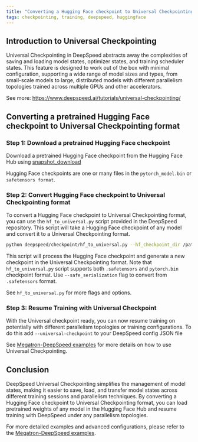 ```yaml
---
title: "Converting a Hugging Face checkpoint to Universal Checkpointing format"
tags: checkpointing, training, deepspeed, huggingface
---
```


## Introduction to Universal Checkpointing

Universal Checkpointing in DeepSpeed abstracts away the complexities of saving and loading model states, optimizer states, and training scheduler states. This feature is designed to work out of the box with minimal configuration, supporting a wide range of model sizes and types, from small-scale models to large, distributed models with different parallelism topologies trained across multiple GPUs and other accelerators.

See more: https://www.deepspeed.ai/tutorials/universal-checkpointing/

## Converting a pretrained Hugging Face checkpoint to Universal Checkpointing format

### Step 1: Download a pretrained Hugging Face checkpoint
Download a pretrained Hugging Face checkpoint from the Hugging Face Hub using [snapshot_download](https://huggingface.co/docs/huggingface_hub/en/guides/download)

Hugging Face checkpoints are one or many files in the `pytorch_model.bin` or `safetensors format`.

### Step 2: Convert Hugging Face checkpoint to Universal Checkpointing format

To convert a Hugging Face checkpoint to Universal Checkpointing format, you can use the `hf_to_universal.py` script provided in the DeepSpeed repository. This script will take a Hugging Face checkpoint of any model and convert it to a Universal Checkpointing format.

```bash
python deepspeed/checkpoint/hf_to_universal.py --hf_checkpoint_dir /path/to/huggingface/checkpoint --save_dir /path/to/universal/checkpoint
```

This script will process the Hugging Face checkpoint and generate a new checkpoint in the Universal Checkpointing format. Note that `hf_to_universal.py` script supports both `.safetensors` and `pytorch.bin` checkpoint format. Use `--safe_serialization` flag to convert from `.safetensors` format.

See `hf_to_universal.py` for more flags and options.

### Step 3: Resume Training with Universal Checkpoint
With the Universal checkpoint ready, you can now resume training on potentially with different parallelism topologies or training configurations. To do this add `--universal-checkpoint` to your DeepSpeed config JSON file

See [Megatron-DeepSpeed examples](https://github.com/deepspeedai/Megatron-DeepSpeed/tree/main/examples_deepspeed/universal_checkpointing) for more details on how to use Universal Checkpointing.

## Conclusion
DeepSpeed Universal Checkpointing simplifies the management of model states, making it easier to save, load, and transfer model states across different training sessions and parallelism techniques. By converting a Hugging Face checkpoint to Universal Checkpointing format, you can load pretrained weights of any model in the Hugging Face Hub and resume training with DeepSpeed under any parallelism topologies.

For more detailed examples and advanced configurations, please refer to the [Megatron-DeepSpeed examples](https://github.com/deepspeedai/Megatron-DeepSpeed/tree/main/examples_deepspeed/universal_checkpointing).